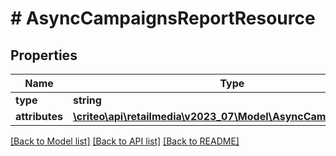 # # AsyncCampaignsReportResource

## Properties

Name | Type | Description | Notes
------------ | ------------- | ------------- | -------------
**type** | **string** |  | [optional]
**attributes** | [**\criteo\api\retailmedia\v2023_07\Model\AsyncCampaignsReport**](AsyncCampaignsReport.md) |  | [optional]

[[Back to Model list]](../../README.md#models) [[Back to API list]](../../README.md#endpoints) [[Back to README]](../../README.md)
